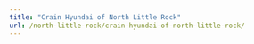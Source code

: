 ```yaml
---
title: "Crain Hyundai of North Little Rock"
url: /north-little-rock/crain-hyundai-of-north-little-rock/
---
```

